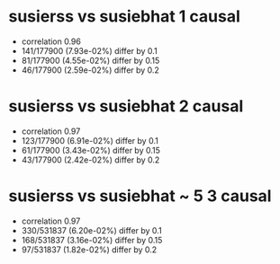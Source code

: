 # susierss vs susiebhat  1 causal

- correlation 0.96
- 141/177900 (7.93e-02%) differ by 0.1
- 81/177900 (4.55e-02%) differ by 0.15
- 46/177900 (2.59e-02%) differ by 0.2


# susierss vs susiebhat  2 causal

- correlation 0.97
- 123/177900 (6.91e-02%) differ by 0.1
- 61/177900 (3.43e-02%) differ by 0.15
- 43/177900 (2.42e-02%) differ by 0.2


# susierss vs susiebhat  ~ 5 3 causal

- correlation 0.97
- 330/531837 (6.20e-02%) differ by 0.1
- 168/531837 (3.16e-02%) differ by 0.15
- 97/531837 (1.82e-02%) differ by 0.2


